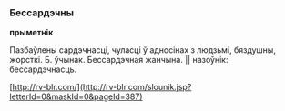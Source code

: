 ### Бессардэчны
**прыметнік**

Пазбаўлены сардэчнасці, чуласці ў адносінах з людзьмі, бяздушны, жорсткі. Б. ўчынак. Бессардэчная жанчына. || назоўнік: бессардэчнасць.

<a rel="author">[http://rv-blr.com/](http://rv-blr.com/slounik.jsp?letterId=0&maskId=0&pageId=387)</a>
